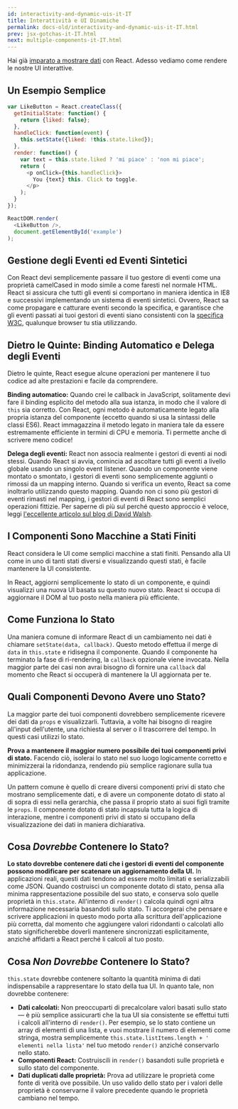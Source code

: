 ```yaml
---
id: interactivity-and-dynamic-uis-it-IT
title: Interattività e UI Dinamiche
permalink: docs-old/interactivity-and-dynamic-uis-it-IT.html
prev: jsx-gotchas-it-IT.html
next: multiple-components-it-IT.html
---
```


Hai già [imparato a mostrare dati](/react/docs/displaying-data-it-IT.html) con React. Adesso vediamo come rendere le nostre UI interattive.


## Un Esempio Semplice

```javascript
var LikeButton = React.createClass({
  getInitialState: function() {
    return {liked: false};
  },
  handleClick: function(event) {
    this.setState({liked: !this.state.liked});
  },
  render: function() {
    var text = this.state.liked ? 'mi piace' : 'non mi piace';
    return (
      <p onClick={this.handleClick}>
        You {text} this. Click to toggle.
      </p>
    );
  }
});

ReactDOM.render(
  <LikeButton />,
  document.getElementById('example')
);
```


## Gestione degli Eventi ed Eventi Sintetici

Con React devi semplicemente passare il tuo gestore di eventi come una proprietà camelCased in modo simile a come faresti nel normale HTML. React si assicura che tutti gli eventi si comportano in maniera identica in IE8 e successivi implementando un sistema di eventi sintetici. Ovvero, React sa come propagare e catturare eventi secondo la specifica, e garantisce che gli eventi passati ai tuoi gestori di eventi siano consistenti con la [specifica W3C](http://www.w3.org/TR/DOM-Level-3-Events/), qualunque browser tu stia utilizzando.


## Dietro le Quinte: Binding Automatico e Delega degli Eventi

Dietro le quinte, React esegue alcune operazioni per mantenere il tuo codice ad alte prestazioni e facile da comprendere.

**Binding automatico:** Quando crei le callback in JavaScript, solitamente devi fare il binding esplicito del metodo alla sua istanza, in modo che il valore di `this` sia corretto. Con React, ogni metodo è automaticamente legato alla propria istanza del componente (eccetto quando si usa la sintassi delle classi ES6). React immagazzina il metodo legato in maniera tale da essere estremamente efficiente in termini di CPU e memoria. Ti permette anche di scrivere meno codice!

**Delega degli eventi:** React non associa realmente i gestori di eventi ai nodi stessi. Quando React si avvia, comincia ad ascoltare tutti gli eventi a livello globale usando un singolo event listener. Quando un componente viene montato o smontato, i gestori di eventi sono semplicemente aggiunti o rimossi da un mapping interno. Quando si verifica un evento, React sa come inoltrarlo utilizzando questo mapping. Quando non ci sono più gestori di eventi rimasti nel mapping, i gestori di eventi di React sono semplici operazioni fittizie. Per saperne di più sul perché questo approccio è veloce, leggi [l'eccellente articolo sul blog di David Walsh](http://davidwalsh.name/event-delegate).


## I Componenti Sono Macchine a Stati Finiti

React considera le UI come semplici macchine a stati finiti. Pensando alla UI come in uno di tanti stati diversi e visualizzando questi stati, è facile mantenere la UI consistente.

In React, aggiorni semplicemente lo stato di un componente, e quindi visualizzi una nuova UI basata su questo nuovo stato. React si occupa di aggiornare il DOM al tuo posto nella maniera più efficiente.


## Come Funziona lo Stato

Una maniera comune di informare React di un cambiamento nei dati è chiamare `setState(data, callback)`. Questo metodo effettua il merge di `data` in `this.state` e ridisegna il componente. Quando il componente ha terminato la fase di ri-rendering, la `callback` opzionale viene invocata. Nella maggior parte dei casi non avrai bisogno di fornire una `callback` dal momento che React si occuperà di mantenere la UI aggiornata per te.


## Quali Componenti Devono Avere uno Stato?

La maggior parte dei tuoi componenti dovrebbero semplicemente ricevere dei dati da `props` e visualizzarli. Tuttavia, a volte hai bisogno di reagire all'input dell'utente, una richiesta al server o il trascorrere del tempo. In questi casi utilizzi lo stato.

**Prova a mantenere il maggior numero possibile dei tuoi componenti privi di stato.** Facendo ciò, isolerai lo stato nel suo luogo logicamente corretto e minimizzerai la ridondanza, rendendo più semplice ragionare sulla tua applicazione.

Un pattern comune è quello di creare diversi componenti privi di stato che mostrano semplicemente dati, e di avere un componente dotato di stato al di sopra di essi nella gerarchia, che passa il proprio stato ai suoi figli tramite le `props`. Il componente dotato di stato incapsula tutta la logica di interazione, mentre i componenti privi di stato si occupano della visualizzazione dei dati in maniera dichiarativa.


## Cosa *Dovrebbe* Contenere lo Stato?

**Lo stato dovrebbe contenere dati che i gestori di eventi del componente possono modificare per scatenare un aggiornamento della UI.** In applicazioni reali, questi dati tendono ad essere molto limitati e serializzabili come JSON. Quando costruisci un componente dotato di stato, pensa alla minima rappresentazione possibile del suo stato, e conserva solo quelle proprietà in `this.state`. All'interno di `render()` calcola quindi ogni altra informazione necessaria basandoti sullo stato. Ti accorgerai che pensare e scrivere applicazioni in questo modo porta alla scrittura dell'applicazione più corretta, dal momento che aggiungere valori ridondanti o calcolati allo stato significherebbe doverli mantenere sincronizzati esplicitamente, anziché affidarti a React perché li calcoli al tuo posto.

## Cosa *Non Dovrebbe* Contenere lo Stato?

`this.state` dovrebbe contenere soltanto la quantità minima di dati indispensabile a rappresentare lo stato della tua UI. In quanto tale, non dovrebbe contenere:

* **Dati calcolati:** Non preoccuparti di precalcolare valori basati sullo stato — è più semplice assicurarti che la tua UI sia consistente se effettui tutti i calcoli all'interno di `render()`. Per esempio, se lo stato contiene un array di elementi di una lista, e vuoi mostrare il numero di elementi come stringa, mostra semplicemente `this.state.listItems.length + ' elementi nella lista'` nel tuo metodo `render()` anziché conservarlo nello stato.
* **Componenti React:** Costruiscili in `render()` basandoti sulle proprietà e sullo stato del componente.
* **Dati duplicati dalle proprietà:** Prova ad utilizzare le proprietà come fonte di verità ove possibile. Un uso valido dello stato per i valori delle proprietà è conservarne il valore precedente quando le proprietà cambiano nel tempo.
